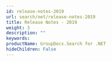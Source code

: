 ```yaml
---
id: release-notes-2019
url: search/net/release-notes-2019
title: Release Notes - 2019
weight: 3
description: ""
keywords: 
productName: GroupDocs.Search for .NET
hideChildren: False
---
```

